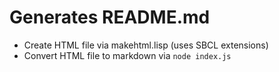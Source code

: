 # Generates README.md

* Create HTML file via makehtml.lisp (uses SBCL extensions)
* Convert HTML file to markdown via `node index.js` 

